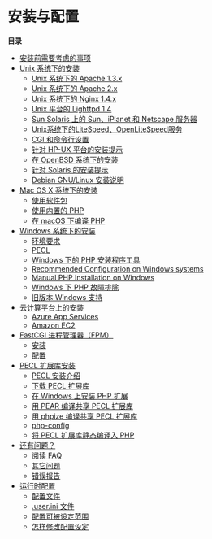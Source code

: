 安装与配置
==========

**目录**

-   [安装前需要考虑的事项](/install/general.html)
-   [Unix 系统下的安装](/install/unix.html)
    -   [Unix 系统下的 Apache 1.3.x](/install/unix/apache.html)
    -   [Unix 系统下的 Apache 2.x](/install/unix/apache2.html)
    -   [Unix 系统下的 Nginx 1.4.x](/install/unix/nginx.html)
    -   [Unix 平台的 Lighttpd 1.4](/install/unix/lighttpd-14.html)
    -   [Sun Solaris 上的 Sun、iPlanet 和 Netscape
        服务器](/install/unix/sun.html)
    -   [Unix系统下的LiteSpeed、OpenLiteSpeed服务](/install/unix/litespeed.html)
    -   [CGI 和命令行设置](/install/unix/commandline.html)
    -   [针对 HP-UX 平台的安装提示](/install/unix/hpux.html)
    -   [在 OpenBSD 系统下的安装](/install/unix/openbsd.html)
    -   [针对 Solaris 的安装提示](/install/unix/solaris.html)
    -   [Debian GNU/Linux 安装说明](/install/unix/debian.html)
-   [Mac OS X 系统下的安装](/install/macosx.html)
    -   [使用软件包](/install/macosx/packages.html)
    -   [使用内置的 PHP](/install/macosx/bundled.html)
    -   [在 macOS 下编译 PHP](/install/macosx/compile.html)
-   [Windows 系统下的安装](/install/windows.html)
    -   [环境要求](/install/windows/requirements.html)
    -   [PECL](/install/windows/pecl.html)
    -   [Windows 下的 PHP 安装程序工具](/install/windows/tools.html)
    -   [Recommended Configuration on Windows
        systems](/install/windows/recommended.html)
    -   [Manual PHP Installation on
        Windows](/install/windows/manual.html)
    -   [Windows 下 PHP 故障排除](/install/windows/troubleshooting.html)
    -   [旧版本 Windows 支持](/install/windows/legacy/index.html)
-   [云计算平台上的安装](/install/cloud.html)
    -   [Azure App Services](/install/cloud/azure.html)
    -   [Amazon EC2](/install/cloud/ec2.html)
-   [FastCGI 进程管理器（FPM）](/install/fpm.html)
    -   [安装](/install/fpm/install.html)
    -   [配置](/install/fpm/configuration.html)
-   [PECL 扩展库安装](/install/pecl.html)
    -   [PECL 安装介绍](/install/pecl/intro.html)
    -   [下载 PECL 扩展库](/install/pecl/downloads.html)
    -   [在 Windows 上安装 PHP 扩展](/install/pecl/windows.html)
    -   [用 PEAR 编译共享 PECL 扩展库](/install/pecl/pear.html)
    -   [用 phpize 编译共享 PECL 扩展库](/install/pecl/phpize.html)
    -   [php-config](/install/pecl/php-config.html)
    -   [将 PECL 扩展库静态编译入 PHP](/install/pecl/static.html)
-   [还有问题？](/install/problems.html)
    -   [阅读 FAQ](/install/problems/faq.html)
    -   [其它问题](/install/problems/support.html)
    -   [错误报告](/install/problems/bugs.html)
-   [运行时配置](/configuration.html)
    -   [配置文件](/configuration/file.html)
    -   [.user.ini 文件](/configuration/file/per-user.html)
    -   [配置可被设定范围](/configuration/changes/modes.html)
    -   [怎样修改配置设定](/configuration/changes.html)
